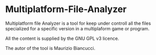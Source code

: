 Multiplatform-File-Analyzer
===========================

Multiplatform file Analyzer is a tool for keep under controll all the files specialized for a specific version in a multiplaform game or program.

All the content is supplied by the GNU GPL v3 licence.

The autor of the tool is Maurizio Biancucci.
